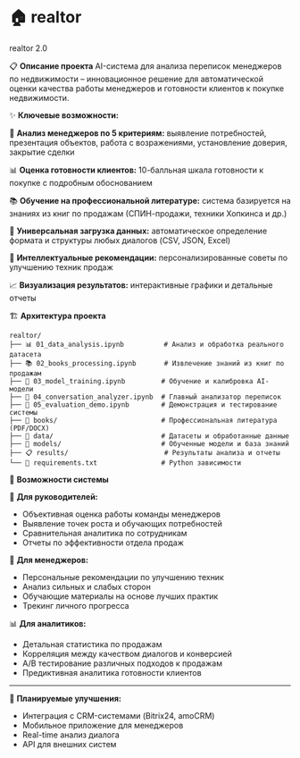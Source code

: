# 🏠 realtor
realtor 2.0

📋 **Описание проекта**
AI-система для анализа переписок менеджеров по недвижимости – инновационное решение для автоматической оценки качества работы менеджеров и готовности клиентов к покупке недвижимости.

✨ **Ключевые возможности:**

🎯 **Анализ менеджеров по 5 критериям:** выявление потребностей, презентация объектов, работа с возражениями, установление доверия, закрытие сделки

📊 **Оценка готовности клиентов:** 10-балльная шкала готовности к покупке с подробным обоснованием

📚 **Обучение на профессиональной литературе:** система базируется на знаниях из книг по продажам (СПИН-продажи, техники Хопкинса и др.)

💾 **Универсальная загрузка данных:** автоматическое определение формата и структуры любых диалогов (CSV, JSON, Excel)

🧠 **Интеллектуальные рекомендации:** персонализированные советы по улучшению техник продаж

📈 **Визуализация результатов:** интерактивные графики и детальные отчеты

🏗️ **Архитектура проекта**

```
realtor/
├── 📊 01_data_analysis.ipynb          # Анализ и обработка реального датасета
├── 📚 02_books_processing.ipynb       # Извлечение знаний из книг по продажам
├── 🤖 03_model_training.ipynb         # Обучение и калибровка AI-модели
├── 💬 04_conversation_analyzer.ipynb  # Главный анализатор переписок
├── 🧪 05_evaluation_demo.ipynb        # Демонстрация и тестирование системы
├── 📖 books/                          # Профессиональная литература (PDF/DOCX)
├── 💾 data/                           # Датасеты и обработанные данные
├── 🧠 models/                         # Обученные модели и база знаний
├── 📋 results/                        # Результаты анализа и отчеты
└── 📄 requirements.txt                # Python зависимости
```

🔧 **Возможности системы**

👔 **Для руководителей:**
- Объективная оценка работы команды менеджеров
- Выявление точек роста и обучающих потребностей  
- Сравнительная аналитика по сотрудникам
- Отчеты по эффективности отдела продаж

👥 **Для менеджеров:**
- Персональные рекомендации по улучшению техник
- Анализ сильных и слабых сторон
- Обучающие материалы на основе лучших практик
- Трекинг личного прогресса

📊 **Для аналитиков:**
- Детальная статистика по продажам
- Корреляция между качеством диалогов и конверсией
- A/B тестирование различных подходов к продажам
- Предиктивная аналитика готовности клиентов

---

🚀 **Планируемые улучшения:**
- Интеграция с CRM-системами (Bitrix24, amoCRM)
- Мобильное приложение для менеджеров
- Real-time анализ диалога
- API для внешних систем